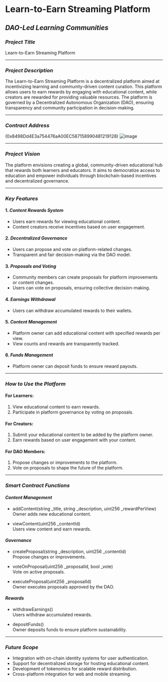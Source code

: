 # Learn-to-Earn Streaming Platform

## *DAO-Led Learning Communities*

### *Project Title*
Learn-to-Earn Streaming Platform

---

### *Project Description*
The Learn-to-Earn Streaming Platform is a decentralized platform aimed at incentivizing learning and community-driven content curation. This platform allows users to earn rewards by engaging with educational content, while creators are rewarded for providing valuable resources. The platform is governed by a Decentralized Autonomous Organization (DAO), ensuring transparency and community participation in decision-making.

---

### *Contract Address*
(0x8498Dd4E3a754476aA00EC587158990481219128)
![image](https://github.com/user-attachments/assets/43f0ce01-e0b1-4f54-aedc-565a0a87698e)


---

### *Project Vision*
The platform envisions creating a global, community-driven educational hub that rewards both learners and educators. It aims to democratize access to education and empower individuals through blockchain-based incentives and decentralized governance.

---

### *Key Features*

#### 1. *Content Rewards System*
   - Users earn rewards for viewing educational content.
   - Content creators receive incentives based on user engagement.

#### 2. *Decentralized Governance*
   - Users can propose and vote on platform-related changes.
   - Transparent and fair decision-making via the DAO model.

#### 3. *Proposals and Voting*
   - Community members can create proposals for platform improvements or content changes.
   - Users can vote on proposals, ensuring collective decision-making.

#### 4. *Earnings Withdrawal*
   - Users can withdraw accumulated rewards to their wallets.

#### 5. *Content Management*
   - Platform owner can add educational content with specified rewards per view.
   - View counts and rewards are transparently tracked.

#### 6. *Funds Management*
   - Platform owner can deposit funds to ensure reward payouts.

---

### *How to Use the Platform*

#### For Learners:
1. View educational content to earn rewards.
2. Participate in platform governance by voting on proposals.

#### For Creators:
1. Submit your educational content to be added by the platform owner.
2. Earn rewards based on user engagement with your content.

#### For DAO Members:
1. Propose changes or improvements to the platform.
2. Vote on proposals to shape the future of the platform.

---

### *Smart Contract Functions*

#### *Content Management*
- addContent(string _title, string _description, uint256 _rewardPerView)  
  Owner adds new educational content.
  
- viewContent(uint256 _contentId)  
  Users view content and earn rewards.

#### *Governance*
- createProposal(string _description, uint256 _contentId)  
  Propose changes or improvements.

- voteOnProposal(uint256 _proposalId, bool _vote)  
  Vote on active proposals.

- executeProposal(uint256 _proposalId)  
  Owner executes proposals approved by the DAO.

#### *Rewards*
- withdrawEarnings()  
  Users withdraw accumulated rewards.

- depositFunds()  
  Owner deposits funds to ensure platform sustainability.

---

### *Future Scope*
- Integration with on-chain identity systems for user authentication.
- Support for decentralized storage for hosting educational content.
- Development of tokenomics for scalable reward distribution.
- Cross-platform integration for web and mobile streaming.
